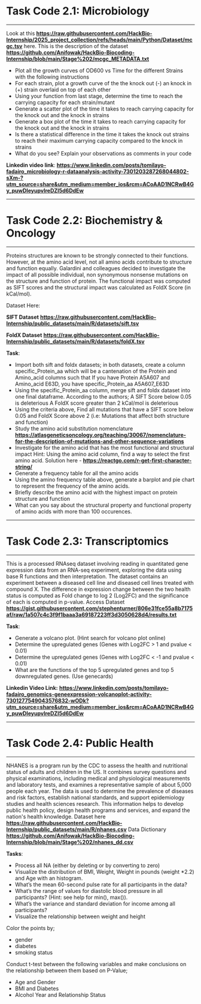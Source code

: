 # Task Code 2.1: Microbiology
---
Look at this **https://raw.githubusercontent.com/HackBio-Internship/2025_project_collection/refs/heads/main/Python/Dataset/mcgc.tsv** here.
This is the description of the dataset **https://github.com/Anifowak/HackBio-Biocoding-Internship/blob/main/Stage%202/mcgc_METADATA.txt**

- Plot all the growth curves of OD600 vs Time for the different Strains with the following instructions
- For each strain, plot a growth curve of the the knock out (-) an knock in (+) strain overlaid on top of each other
- Using your function from last stage, determine the time to reach the carrying capacity for each strain/mutant
- Generate a scatter plot of the time it takes to reach carrying capacity for the knock out and the knock in strains
- Generate a box plot of the time it takes to reach carrying capacity for the knock out and the knock in strains
- Is there a statistical difference in the time it takes the knock out strains to reach their maximum carrying capacity compared to the knock in strains
- What do you see? Explain your observations as comments in your code

**Linkedin video link**: **https://www.linkedin.com/posts/tomilayo-fadairo_microbiology-r-dataanalysis-activity-7301203287268044802-sXm-?utm_source=share&utm_medium=member_ios&rcm=ACoAAD1NCRwB4Gy_puwDIeyupvlreDZI5d6DdEw**

---

# Task Code 2.2: Biochemistry & Oncology
---
Proteins structures are known to be strongly connected to their functions. However, at the amino acid level, not all amino acids contribute to structure and function equally. Galardini and colleagues decided to investigate the impact of all possible individual, non synonymous nonsense mutations on the structure and function of protein.
The functional impact was computed as SIFT scores and the structural impact was calculated as FoldX Score (in kCal/mol).

Dataset Here:

**SIFT Dataset** **https://raw.githubusercontent.com/HackBio-Internship/public_datasets/main/R/datasets/sift.tsv**

**FoldX Dataset** **https://raw.githubusercontent.com/HackBio-Internship/public_datasets/main/R/datasets/foldX.tsv**

**Task**:
- Import both sift and foldx datasets; in both datasets, create a column specific_Protein_aa which will be a cantenation of the Protein and Amino_acid columns such that If you have Protein A5A607 and Amino_acid E63D, you have specific_Protein_aa A5A607_E63D
- Using the specific_Protein_aa column, merge sift and foldx dataset into one final dataframe.
According to the authors;
A SIFT Score below 0.05 is deleterious
A FoldX score greater than 2 kCal/mol is deleterious
- Using the criteria above, Find all mutations that have a SIFT score below 0.05 and FoldX Score above 2 (i.e: Mutations that affect both structure and function)
- Study the amino acid substitution nomenclature **https://atlasgeneticsoncology.org/teaching/30067/nomenclature-for-the-description-of-mutations-and-other-sequence-variations**
- Investigate for the amino acid that has the most functional and structural impact
Hint: Using the amino acid column, find a way to select the first amino acid. Solution here - **https://reactgo.com/r-get-first-character-string/**
- Generate a frequency table for all the amino acids
- Using the amino frequency table above, generate a barplot and pie chart to represent the frequency of the amino acids.
- Briefly describe the amino acid with the highest impact on protein structure and function
- What can you say about the structural property and functional property of amino acids with more than 100 occurences.

---

# Task Code 2.3: Transcriptomics
---
This is a processed RNAseq dataset involving reading in quantitated gene expression data from an RNA-seq experiment, exploring the data using base R functions and then interpretation. The dataset contains an experiment between a diseased cell line and diseased cell lines treated with compound X. The difference in expression change between the two health status is computed as Fold change to log 2 (Log2FC) and the significance of each is computed in p-value.
Access Dataset **https://gist.githubusercontent.com/stephenturner/806e31fce55a8b7175af/raw/1a507c4c3f9f1baaa3a69187223ff3d3050628d4/results.txt**

**Task**:
- Generate a volcano plot. (Hint search for volcano plot online)
- Determine the upregulated genes (Genes with Log2FC > 1 and pvalue < 0.01)
- Determine the upregulated genes (Genes with Log2FC < -1 and pvalue < 0.01)
- What are the functions of the top 5 upregulated genes and top 5 downregulated genes. (Use genecards)

**Linkedin Video Link:** **https://www.linkedin.com/posts/tomilayo-fadairo_genomics-geneexpression-volcanoplot-activity-7301277549043576832-wODk?utm_source=share&utm_medium=member_ios&rcm=ACoAAD1NCRwB4Gy_puwDIeyupvlreDZI5d6DdEw**

---

# Task Code 2.4: Public Health
---
NHANES is a program run by the CDC to assess the health and nutritional status of adults and children in the US. It combines survey questions and physical examinations, including medical and physiological measurements and laboratory tests, and examines a representative sample of about 5,000 people each year. The data is used to determine the prevalence of diseases and risk factors, establish national standards, and support epidemiology studies and health sciences research. This information helps to develop public health policy, design health programs and services, and expand the nation's health knowledge.
Dataset here **https://raw.githubusercontent.com/HackBio-Internship/public_datasets/main/R/nhanes.csv**
Data Dictionary **https://github.com/Anifowak/HackBio-Biocoding-Internship/blob/main/Stage%202/nhanes_dd.csv**

**Tasks**:
- Process all NA (either by deleting or by converting to zero)
- Visualize the distribution of BMI, Weight, Weight in pounds (weight *2.2) and Age with an histogram.
- What’s the mean 60-second pulse rate for all participants in the data?
- What’s the range of values for diastolic blood pressure in all participants? (Hint: see help for min(), max()).
- What’s the variance and standard deviation for income among all participants?
- Visualize the relationship between weight and height

Color the points by;
- gender
- diabetes
- smoking status

Conduct t-test between the following variables and make conclusions on the relationship between them based on P-Value;
- Age and Gender
- BMI and Diabetes
- Alcohol Year and Relationship Status
